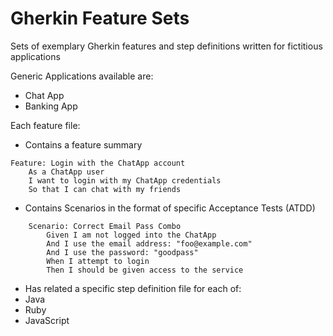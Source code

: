 # Gherkin Feature Sets
Sets of exemplary Gherkin features and step definitions written for fictitious applications

Generic Applications available are:
* Chat App
* Banking App

Each feature file:
* Contains a feature summary

```gherkin
Feature: Login with the ChatApp account
    As a ChatApp user
    I want to login with my ChatApp credentials
    So that I can chat with my friends
```


* Contains Scenarios in the format of specific Acceptance Tests (ATDD)
 
```gherkin
    Scenario: Correct Email Pass Combo
        Given I am not logged into the ChatApp
        And I use the email address: "foo@example.com"
        And I use the password: "goodpass"
        When I attempt to login
        Then I should be given access to the service
```

* Has related a specific step definition file for each of:
 * Java
 * Ruby
 * JavaScript

